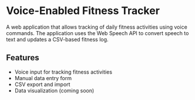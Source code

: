   # Voice-Enabled Fitness Tracker

   A web application that allows tracking of daily fitness activities using voice commands.
   The application uses the Web Speech API to convert speech to text and updates a CSV-based fitness log.

   ## Features
   - Voice input for tracking fitness activities
   - Manual data entry form
   - CSV export and import
   - Data visualization (coming soon)